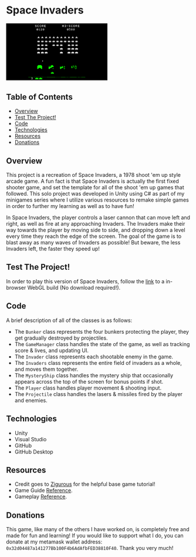 # Space Invaders
<img width="276.48" height="155.52" src="https://github.com/SergeiBak/PersonalWebsite/blob/master/images/SpaceInvaders.png?raw=true">

## Table of Contents
* [Overview](#Overview)
* [Test The Project!](#test-the-project)
* [Code](#Code)
* [Technologies](#Technologies)
* [Resources](#Resources)
* [Donations](#Donations)

## Overview
This project is a recreation of Space Invaders, a 1978 shoot 'em up style arcade game. A fun fact is that Space Invaders is actually the first fixed shooter game, and set the template for all of the shoot 'em up games that followed. This solo project was developed in Unity using C# as part of my minigames series where I utilize various resources to remake simple games in order to further my learning as well as to have fun!   

In Space Invaders, the player controls a laser cannon that can move left and right, as well as fire at any approaching Invaders. The Invaders make their way towards the player by moving side to side, and dropping down a level every time they reach the edge of the screen. The goal of the game is to blast away as many waves of Invaders as possible! But beware, the less Invaders left, the faster they speed up!    

## Test The Project!
In order to play this version of Space Invaders, follow the [link](https://sergeibak.github.io/PersonalWebsite/SpaceInvaders.html) to a in-browser WebGL build (No download required!).

## Code
A brief description of all of the classes is as follows:
- The `Bunker` class represents the four bunkers protecting the player, they get gradually destroyed by projectiles.
- The `GameManager` class handles the state of the game, as well as tracking score & lives, and updating UI.
- The `Invader` class represents each shootable enemy in the game.
- The `Invaders` class represents the entire field of invaders as a whole, and moves them together.
- The `MysteryShip` class handles the mystery ship that occasionally appears across the top of the screen for bonus points if shot.
- The `Player` class handles player movement & shooting input.
- The `Projectile` class handles the lasers & missiles fired by the player and enemies.

## Technologies
- Unity
- Visual Studio
- GitHub
- GitHub Desktop

## Resources
- Credit goes to [Zigurous](https://www.youtube.com/channel/UCyaKsKqYTghxgAqywfefAzg) for the helpful base game tutorial!
- Game Guide [Reference](https://www.digitpress.com/library/books/book_how_to_win_at_video_games_complete_guide.pdf).
- Gameplay [Reference](https://www.youtube.com/watch?v=MU4psw3ccUI).

## Donations
This game, like many of the others I have worked on, is completely free and made for fun and learning! If you would like to support what I do, you can donate at my metamask wallet address: ```0x32d04487a141277Bb100F4b6AdAfbFED38810F40```. Thank you very much!
